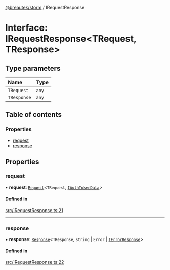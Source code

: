 [@breautek/storm](../README.md) / IRequestResponse

# Interface: IRequestResponse<TRequest, TResponse\>

## Type parameters

| Name | Type |
| :------ | :------ |
| `TRequest` | `any` |
| `TResponse` | `any` |

## Table of contents

### Properties

- [request](IRequestResponse.md#request)
- [response](IRequestResponse.md#response)

## Properties

### request

• **request**: [`Request`](../classes/Request.md)<`TRequest`, [`IAuthTokenData`](IAuthTokenData.md)\>

#### Defined in

[src/IRequestResponse.ts:21](https://github.com/breautek/storm/blob/dc7102f/src/IRequestResponse.ts#L21)

___

### response

• **response**: [`Response`](../classes/Response.md)<`TResponse`, `string` \| `Error` \| [`IErrorResponse`](IErrorResponse.md)\>

#### Defined in

[src/IRequestResponse.ts:22](https://github.com/breautek/storm/blob/dc7102f/src/IRequestResponse.ts#L22)
